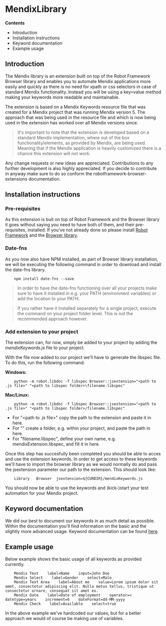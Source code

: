 # MendixLibrary

**Contents**
- Introduction
- Installation instructions
- Keyword documentation
- Example usage

## Introduction
The Mendix library is an extension built on top of the Robot Framework Browser library and enables you to automate Mendix applications more easily and quickly as there is no need for xpath or css selectors in case of standard Mendix functionality. Instead you will be using a key=value method making your keywords more readable and maintainable.

The extension is based on a Mendix Keywords resource file that was created for a Mendix project that was running Mendix version 5. The approach that was being used in the resource file and which is now being used in the extension has worked over all Mendix versions since.

> It's important to note that the extension is developed based on a standard Mendix implementation, where out of the box functionality/elements, as provided by Mendix, are being used. Meaning that if the Mendix application is heavily customized there is a chance this extension will not work.

Any change requests or new ideas are appreciated. Contributions to any further development is also highly appreciated. If you decide to contribute in anyway make sure to do so conform the robotframework-browser-extensions documentation.

## Installation instructions
### Pre-requisites
As this extension is buit on top of Robot Framework and the Browser library it goes without saying you need to have both of them, and their pre-requisites, installed. If you've not already done so please install [Robot Framework](https://github.com/robotframework/robotframework#installation) and the [Browser library](https://github.com/MarketSquare/robotframework-browser#installation-instructions).

### Date-fns
As you now also have NPM installed, as part of Browser library installation, we will be executing the following command in order to download and install the date-fns library.

```
    npm install date-fns --save
```

> In order to have the date-fns functioning over all your projects make sure to have it installed in e.g. your PATH (environment variables) or add the location to your PATH.

> If you rather have it installed separately for a single project, execute the command on your project folder level. This is not the recommended approach however.

### Add extension to your project
The extension can, for now, simply be added to your project by adding the _mendixKeywords.js_ file to your project.

With the file now added to our project we'll have to generate the libspec file. To do this, run the following command:

**Windows:**
```
    python -m robot.libdoc -f libspec Browser::jsextension="<path to .js file>" "<path to libspec folder>\filename.libspec"
```

**Mac/Linux:**
```
    python -m robot.libdoc -f libspec Browser::jsextension="<path to .js file>" "<path to libspec folder>/filename.libspec"
```

- For "<path to .js file>" copy the path to the extension and paste it in here.
- For "<path to libspec folder>" create a folder, e.g. within your project, and paste the path in here.
- For "filename.libspec", define your own name, e.g. mendixExtension.libspec, and fill it in here.

Once this step has succesfully been completed you should be able to acces and use the extension keywords. In order to get access to these keywords we'll have to import the browser library as we would normally do and pass the jsextension parameter our path to the extension. This should look like:

```
    Library   Browser  jsextension=${CURDIR}/mendixKeywords.js
```

You should now be able to use the keywords and (kick-)start your test automation for your Mendix project.

## Keyword documentation
We did our best to document our keywords in as much detail as possible. Within the documentation you'll find information on the basic and the slightly more advanced usage. Keyword documentation can be found [here](https://marketsquare.github.io/robotframework-browser-extensions/MendixKeywords.html#Mendix%20Check).

## Example usage
Below example shows the basic usage of all keywords as provided currently.

```
    Mendix Text    label=Name    input=John Doe
    Mendix Select    label=Gender    select=Male
    Mendix Text Area    label=About me    value=Lorem ipsum dolor sit amet, consectetur adipiscing elit. Nulla metus tellus, tristique ut consectetur ornare, consequat sit amet ex.
    Mendix Date    label=Date of employment    operator=<    datetype=years    increment=6    dateFormat=dd-MM-yyyy
    Mendix Check    label=Available    select=true
```

In the above example we've hardcoded our values, but for a better approach we would of course be making use of variables.
